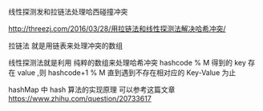 线性探测发和拉链法处理哈西碰撞冲突

http://threezj.com/2016/03/28/用拉链法和线性探测法解决哈希冲突/


拉链法 就是用链表来处理冲突的数组

线性探测法就是利用 纯粹的数组来处理哈希冲突   hashcode % M 得到的 key 存在 value ,则 hashcode+1 % M  直到遇到不存在相对应的 Key-Value 为止


hashMap 中 hash 算法的实现原理 可以参考这篇文章 https://www.zhihu.com/question/20733617